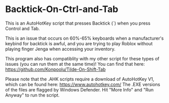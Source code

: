 # Backtick-On-Ctrl-and-Tab

This is an AutoHotKey script that presses Backtick (`) when you press Control and Tab.

This is an issue that occurs on 60%-65% keyboards when a manufacturer's keybind for backtick is awful, and you are trying to play Roblox without playing finger Jenga when accessing your inventory.

This program also has compatiblity with my other script for these types of issues (you can run them at the same time)! You can find that here: https://github.com/Konpoolu/Tilde-On-Shift-Tab

Please note that the .AHK scripts require a download of AutoHotKey V1, which can be found here: https://www.autohotkey.com/ The .EXE versions of the files are flagged by Windows Defender. Hit "More Info" and "Run Anyway" to run the script.
